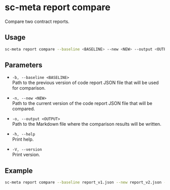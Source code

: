 # sc-meta report compare

Compare two contract reports.

## Usage

```bash
sc-meta report compare --baseline <BASELINE> --new <NEW> --output <OUTPUT>
```

## Parameters

- `-b, --baseline <BASELINE>`  
  Path to the previous version of code report JSON file that will be used for comparison.

- `-n, --new <NEW>`  
  Path to the current version of the code report JSON file that will be compared.

- `-o, --output <OUTPUT>`  
  Path to the Markdown file where the comparison results will be written.

- `-h, --help`  
  Print help.

- `-V, --version`  
  Print version.

## Example

```bash
sc-meta report compare --baseline report_v1.json --new report_v2.json --output comparison.md
